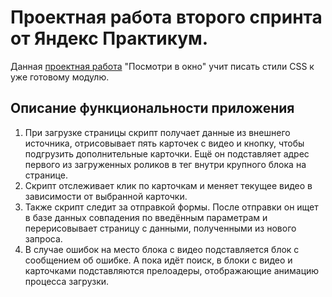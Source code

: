 # Проектная работа второго спринта от Яндекс Практикум. 
Данная [проектная работа][def] "Посмотри в окно" учит писать стили СSS к уже готовому модулю.
## Описание функциональности приложения
1. При загрузке страницы скрипт получает данные из внешнего источника, отрисовывает пять карточек с видео и кнопку, чтобы подгрузить дополнительные карточки. Ещё он подставляет адрес первого из загруженных роликов в тег внутри крупного блока на странице.
2. Скрипт отслеживает клик по карточкам и меняет текущее видео в зависимости от выбранной карточки.
3. Также скрипт следит за отправкой формы. После отправки он ищет в базе данных совпадения по введённым параметрам и перерисовывает страницу с данными, полученными из нового запроса.
4. В случае ошибок на место блока с видео подставляется блок с сообщением об ошибке. А пока идёт поиск, в блоки с видео и карточками подставляются прелоадеры, отображающие анимацию процесса загрузки.

[def]: https://github.com/EkaterinaDeg/posmotri-v-okno-fd